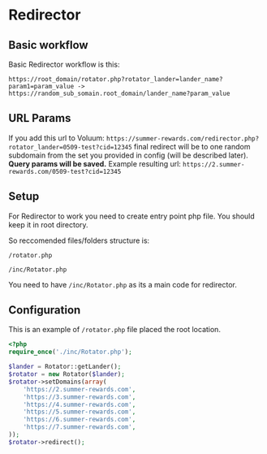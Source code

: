 # Redirector

## Basic workflow

Basic Redirector workflow is this:

`https://root_domain/rotator.php?rotator_lander=lander_name?param1=param_value -> https://random_sub_somain.root_domain/lander_name?param_value`

## URL Params

If you add this url to Voluum:
`https://summer-rewards.com/redirector.php?rotator_lander=0509-test?cid=12345`
final redirect will be to one random subdomain from the set you provided in config (will be described later). 
**Query params will be saved.**
Example resulting url:
`https://2.summer-rewards.com/0509-test?cid=12345`

## Setup

For Redirector to work you need to create entry point php file. You should keep it in root directory.

So reccomended files/folders structure is:

`/rotator.php`

`/inc/Rotator.php`

You need to have `/inc/Rotator.php` as its a main code for redirector.

## Configuration

This is an example of `/rotator.php` file placed the root location.

```php
<?php
require_once('./inc/Rotator.php');

$lander = Rotator::getLander();
$rotator = new Rotator($lander);
$rotator->setDomains(array(
    'https://2.summer-rewards.com',
    'https://3.summer-rewards.com',
    'https://4.summer-rewards.com',
    'https://5.summer-rewards.com',
    'https://6.summer-rewards.com',
    'https://7.summer-rewards.com',
));
$rotator->redirect();
```


